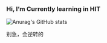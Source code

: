 ### Hi, I’m Currently learning in HIT
![Anurag's GitHub stats](https://github-readme-stats.vercel.app/api?username=MangguoD&show_icons=true&theme=tokyonight)

别急，会逆转的
<!---
MangguoD/MangguoD is a ✨ special ✨ repository because its `README.md` (this file) appears on your GitHub profile.
You can click the Preview link to take a look at your changes.
--->
